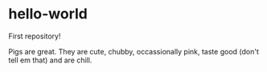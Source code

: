 # hello-world
First repository!

Pigs are great. They are cute, chubby, occassionally pink, taste good (don't tell em that) and are chill.
